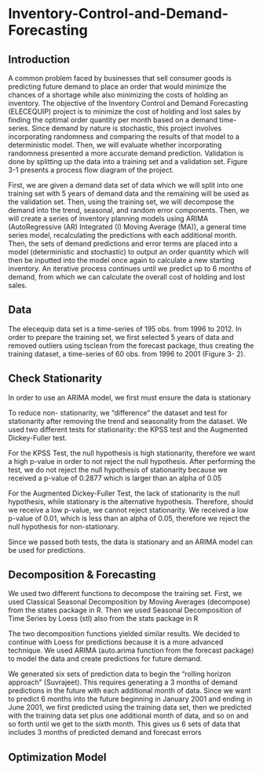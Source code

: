 # Inventory-Control-and-Demand-Forecasting

## Introduction
A common problem faced by businesses that sell consumer goods is predicting future demand to place an order that would minimize the chances of a shortage while also minimizing the costs of holding an inventory. The objective of the Inventory Control and Demand Forecasting (ELECEQUIP) project is to minimize the cost of holding and lost sales by finding the optimal order quantity per month based on a demand time-series. Since demand by nature is stochastic, this project involves incorporating randomness and comparing the results of that model to a deterministic model. Then, we will evaluate whether incorporating randomness presented a more accurate demand prediction. Validation is done by splitting up the data into a training set and a validation set. Figure 3-1 presents a process flow diagram of the project.

First, we are given a demand data set of data which we will split into one training set with 5 years of demand data and the remaining will be used as the validation set. Then, using the training set, we will decompose the demand into the trend, seasonal, and random error components. Then, we will create a series of inventory planning models using ARIMA (AutoRegressive (AR) Integrated (I) Moving Average (MA)), a general time series model, recalculating the predictions with each additional month. Then, the sets of demand predictions and error terms are placed into a model (deterministic and stochastic) to output an order quantity which will then be inputted into the model once again to calculate a new starting inventory. An iterative process continues until we predict up to 6 months of demand, from which we can calculate the overall cost of holding and lost sales.
## Data
The elecequip data set is a time-series of 195 obs. from 1996 to 2012. In order to prepare the training set, we first selected 5 years of data and removed outliers using tsclean from the forecast package, thus creating the training dataset, a time-series of 60 obs. from 1996 to 2001 (Figure 3- 2).

## Check Stationarity
In order to use an ARIMA model, we first must ensure the data is stationary

To reduce non- stationarity, we “difference” the dataset and test for stationarity after removing the trend and seasonality from the dataset. We used two different tests for stationarity: the KPSS test and the Augmented Dickey-Fuller test.

For the KPSS Test, the null hypothesis is high stationarity, therefore we want a high p-value in order to not reject the null hypothesis. After performing the test, we do not reject the null hypothesis of stationarity because we received a p-value of 0.2877 which is larger than an alpha of 0.05

For the Augmented Dickey-Fuller Test, the lack of stationarity is the null hypothesis, while stationary is the alternative hypothesis. Therefore, should we receive a low p-value, we cannot reject stationarity. We received a low p-value of 0.01, which is less than an alpha of 0.05, therefore we reject the null hypothesis for non-stationary.

Since we passed both tests, the data is stationary and an ARIMA model can be used for predictions.

## Decomposition & Forecasting
We used two different functions to decompose the training set. First, we used Classical Seasonal Decomposition by Moving Averages (decompose) from the states package in R. Then we used Seasonal Decomposition of Time Series by Loess (stl) also from the stats package in R

The two decomposition functions yielded similar results. We decided to continue with Loess for predictions because it is a more advanced technique. We used ARIMA (auto.arima function from the forecast package) to model the data and create predictions for future demand.

We generated six sets of prediction data to begin the “rolling horizon approach” (Suvrajeet). This requires generating a 3 months of demand predictions in the future with each additional month of data. Since we want to predict 6 months into the future beginning in January 2001 and ending in June 2001, we first predicted using the training data set, then we predicted with the training data set plus one additional month of data, and so on and so forth until we get to the sixth month. This gives us 6 sets of data that includes 3 months of predicted demand and forecast errors

## Optimization Model



